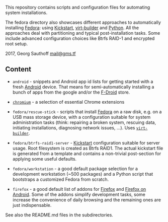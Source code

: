 This repository contains scripts and configuration files for
automating system installations.

The fedora directory also showcases different approaches to
automatically installing [Fedora][f]: using [Kickstart][ks],
[virt-builder][virt] and [Python][p]. All the approaches deal with
partitioning and typical post-installation tasks. Some include
advanced configuration choices like Btrfs RAID-1 and encrypted
root setup.

2017, Georg Sauthoff <mail@gms.tf>

## Content

- `android` - snippets and Android app id lists for getting
  started with a fresh [Android][a] device. That means for
  semi-automatically installing a bunch of apps from the
  google and/or the [F-Droid][fdroid] store.

- [`chromium`][c] - a selection of essential Chrome extensions

- `fedora/rescue-stick` - scripts that install [Fedora][f] on a raw
  disk, e.g. on a USB mass storage device, with a configuration
  suitable for system administration tasks (think: repairing a
  broken system, rescuing data, initiating installations,
  diagnosing network issues, ...). Uses [`virt-builder`][virt].

- `fedora/btrfs-raid1-server` - [Kickstart][ks] configuration suitable
  for server usage. Root filesystem is created as Btrfs RAID1.
  The actual kickstart file is generated from a template and
  contains a non-trivial post-section for applying some
  useful defaults.

- `fedora/workstation` - a good default package selection
  for a development workstation (~500 packages) and a
  Python script that bootstraps a customized Fedora from scratch.

- `firefox` - a good default list of addons for [Firefox][ff] and
  [Firefox on Android][ffa]. Some of the addons simplify
  development tasks, some increase the convenience of daily
  browsing and the remaining ones are just indispensable.

See also the README.md files in the subdirectories.

[f]: https://en.wikipedia.org/wiki/Fedora_(operating_system)
[ff]: https://en.wikipedia.org/wiki/Firefox
[ffa]: https://play.google.com/store/apps/details?id=org.mozilla.firefox
[ks]: https://en.wikipedia.org/wiki/Kickstart_(Linux)
[virt]: http://libguestfs.org/virt-builder.1.html
[p]: https://en.wikipedia.org/wiki/Python_(programming_language)
[c]: https://en.wikipedia.org/wiki/Chromium_(web_browser)
[a]: https://en.wikipedia.org/wiki/Android_(operating_system)
[fdroid]: https://en.wikipedia.org/wiki/F-Droid

